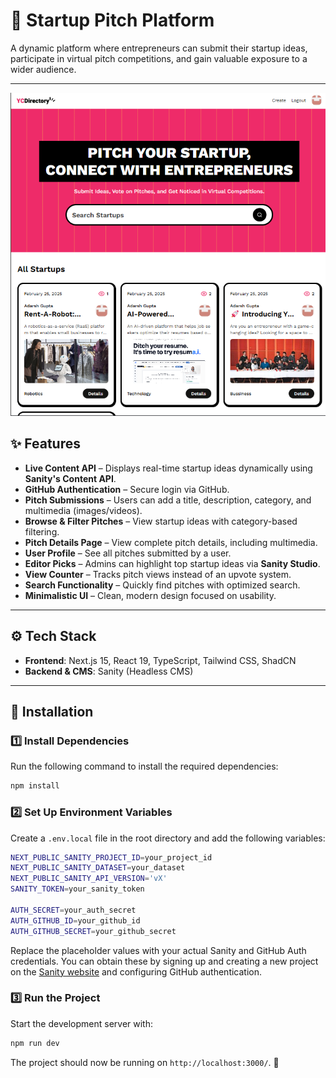 # 🚀 Startup Pitch Platform

A dynamic platform where entrepreneurs can submit their startup ideas, participate in virtual pitch competitions, and gain valuable exposure to a wider audience.

---

![preview](/preview.png)

## ✨ Features

- **Live Content API** – Displays real-time startup ideas dynamically using **Sanity's Content API**.
- **GitHub Authentication** – Secure login via GitHub.
- **Pitch Submissions** – Users can add a title, description, category, and multimedia (images/videos).
- **Browse & Filter Pitches** – View startup ideas with category-based filtering.
- **Pitch Details Page** – View complete pitch details, including multimedia.
- **User Profile** – See all pitches submitted by a user.
- **Editor Picks** – Admins can highlight top startup ideas via **Sanity Studio**.
- **View Counter** – Tracks pitch views instead of an upvote system.
- **Search Functionality** – Quickly find pitches with optimized search.
- **Minimalistic UI** – Clean, modern design focused on usability.

---

## ⚙️ Tech Stack

- **Frontend**: Next.js 15, React 19, TypeScript, Tailwind CSS, ShadCN
- **Backend & CMS**: Sanity (Headless CMS)

---

## 🚀 Installation

### 1️⃣ Install Dependencies

Run the following command to install the required dependencies:

```bash
npm install
```

### 2️⃣ Set Up Environment Variables

Create a `.env.local` file in the root directory and add the following variables:

```bash
NEXT_PUBLIC_SANITY_PROJECT_ID=your_project_id
NEXT_PUBLIC_SANITY_DATASET=your_dataset
NEXT_PUBLIC_SANITY_API_VERSION='vX'
SANITY_TOKEN=your_sanity_token

AUTH_SECRET=your_auth_secret
AUTH_GITHUB_ID=your_github_id
AUTH_GITHUB_SECRET=your_github_secret
```

Replace the placeholder values with your actual Sanity and GitHub Auth credentials. You can obtain these by signing up and creating a new project on the [Sanity website](https://www.sanity.io/) and configuring GitHub authentication.

### 3️⃣ Run the Project

Start the development server with:

```bash
npm run dev
```

The project should now be running on `http://localhost:3000/`. 🚀
